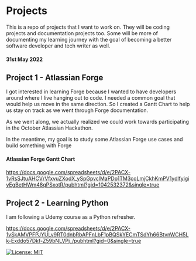 # Projects

This is a repo of projects that I want to work on. They will be coding projects and documentation projects too. Some will be more of documenting my learning journey with the goal of becoming a better software developer and tech  writer as well. 


#### 31st May 2022


## Project 1 - Atlassian Forge

I got interested in learning Forge because I wanted to have developers around where I live hanging out to code. I needed a common goal that would help us move in the same direction. So I created a Gantt Chart to help us stay on track as we went through Forge documentation.

As we went along, we actually realized we could work towards participating in the October Atlassian Hackathon. 

In the meantime, my goal is to study some Atlassian Forge use cases and build something with Forge

#### Atlassian Forge Gantt Chart
<https://docs.google.com/spreadsheets/d/e/2PACX-1vRsSJtuAHCVrVfxvuZXodX_ySpGpvclMaPDp1TM3coLmjCkhKmPV1ydlfyigiyEgBetHWm48qPSxotR/pubhtml?gid=1042532372&single=true>

## Project 2 - Learning Python

I am following a Udemy course as a Python refresher. 

<https://docs.google.com/spreadsheets/d/e/2PACX-1vSkAMVPFPJYULv9RT0dnbRbAPFnLbF1pBQSkYECmTSdYh66BtvnWCH5Lk-Exddo57Dkf-Z59bNLVPj_/pubhtml?gid=0&single=true>


[![License: MIT](https://img.shields.io/badge/License-MIT-yellow.svg)](https://opensource.org/licenses/MIT) 
